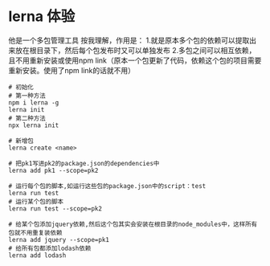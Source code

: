# lerna 体验
他是一个多包管理工具
按我理解，作用是：
1.就是原本多个包的依赖可以提取出来放在根目录下，然后每个包发布时又可以单独发布
2.多包之间可以相互依赖，且不用重新安装或使用npm link（原本一个包更新了代码，依赖这个包的项目需要重新安装。使用了npm link的话就不用）

```
# 初始化
# 第一种方法
npm i lerna -g
lerna init
# 第二种方法
npx lerna init

# 新增包
lerna create <name>

# 把pk1写进pk2的package.json的dependencies中
lerna add pk1 --scope=pk2

# 运行每个包的脚本,如运行这些包的package.json中的script：test
lerna run test
# 运行某个包的脚本
lerna run test --scope=pk2

# 给某个包添加jquery依赖,然后这个包其实会安装在根目录的node_modules中，这样所有包就不用重复装依赖
lerna add jquery --scope=pk1
# 给所有包都添加lodash依赖
lerna add lodash
```